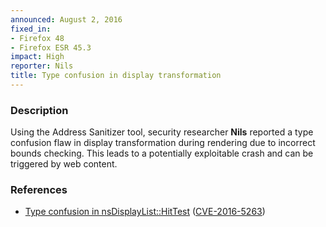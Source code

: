 ```yaml
---
announced: August 2, 2016
fixed_in:
- Firefox 48
- Firefox ESR 45.3
impact: High
reporter: Nils
title: Type confusion in display transformation
---
```


<h3>Description</h3>

<p>Using the Address Sanitizer tool, security researcher <strong>Nils</strong> reported a
type confusion flaw in display transformation during rendering due to incorrect bounds
checking. This leads to a potentially exploitable crash and can be triggered by web
content. 
</p>

<h3>References</h3>

<ul>
  <li><a href="https://bugzilla.mozilla.org/show_bug.cgi?id=1276897">
       Type confusion in nsDisplayList::HitTest</a>
(<a href="http://cve.mitre.org/cgi-bin/cvename.cgi?name=CVE-2016-5263"
class="ex-ref">CVE-2016-5263</a>)</li>
</ul>

